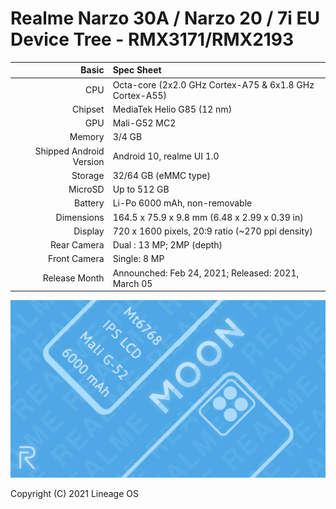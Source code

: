 Realme Narzo 30A / Narzo 20 / 7i EU Device Tree - RMX3171/RMX2193
================================================================


Basic   | Spec Sheet
-------:|:-------------------------
CPU     | Octa-core (2x2.0 GHz Cortex-A75 & 6x1.8 GHz Cortex-A55)
Chipset | MediaTek Helio G85 (12 nm)
GPU     | Mali-G52 MC2
Memory  | 3/4 GB
Shipped Android Version | Android 10, realme UI 1.0 
Storage | 32/64 GB (eMMC type)
MicroSD | Up to 512 GB 
Battery | Li-Po 6000 mAh, non-removable
Dimensions | 164.5 x 75.9 x 9.8 mm (6.48 x 2.99 x 0.39 in)
Display | 720 x 1600 pixels, 20:9 ratio (~270 ppi density)
Rear Camera  | Dual : 13 MP; 2MP (depth)
Front Camera | Single: 8 MP
Release Month | Announched: Feb 24, 2021; Released: 2021, March 05 

![Realme Narzo 30A](https://github.com/DPSLEGEND/DPSLEGEND/blob/main/IMG_20220422_181405_423.jpg)

Copyright (C) 2021 Lineage OS
